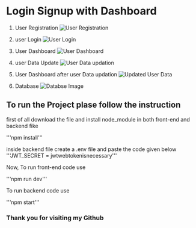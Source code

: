 # Login Signup with Dashboard

1. User Registration
   ![User Registration](https://github.com/diwakarg12/LoginSignupWithDashboard/assets/85389557/f76a29fd-1685-4b1d-95f2-e51bdcbe5a33)

2. user Login
  ![User Login](https://github.com/diwakarg12/LoginSignupWithDashboard/assets/85389557/c449ef4b-d968-4012-8b90-9913464e7967)

3. User Dashboard
  ![User Dashboard](https://github.com/diwakarg12/LoginSignupWithDashboard/assets/85389557/e80c266e-bbfb-46e1-9872-62717811a13e)

4. user Data Update
   ![User Data updation](https://github.com/diwakarg12/LoginSignupWithDashboard/assets/85389557/ddb10d67-38de-4932-87d2-4ca01e3f614c)

5. User Dashboard after user Data updation
  ![Updated User Data](https://github.com/diwakarg12/LoginSignupWithDashboard/assets/85389557/877619cf-1660-444c-8d63-fd7369d0315f)

6. Database
   ![Databse Image](https://github.com/diwakarg12/LoginSignupWithDashboard/assets/85389557/b63f5603-62a0-410b-a731-0d5b24d3a8e9)


## To run the Project plase follow the instruction
first of all download the file and install node_module in both front-end and backend fike

'''npm install'''

inside backend file create a .env file and paste the code given below
'''JWT_SECRET = jwtwebtokenisnecessary'''

Now, To run front-end code use 

'''npm run dev'''

To run backend code use 

'''npm start'''


### Thank you for visiting my Github 


